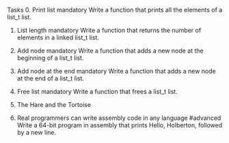 Tasks
0. Print list
mandatory
Write a function that prints all the elements of a list_t list.

1. List length
mandatory
Write a function that returns the number of elements in a linked list_t list.

2. Add node
mandatory
Write a function that adds a new node at the beginning of a list_t list.


3. Add node at the end
mandatory
Write a function that adds a new node at the end of a list_t list.

4. Free list
mandatory
Write a function that frees a list_t list.

5. The Hare and the Tortoise

6. Real programmers can write assembly code in any language
#advanced
Write a 64-bit program in assembly that prints Hello, Holberton, followed by a new line.
